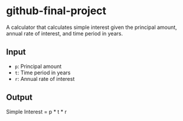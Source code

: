 # github-final-project
A calculator that calculates simple interest given the principal amount, annual rate of interest, and time period in years.

## Input

- `p`: Principal amount
- `t`: Time period in years
- `r`: Annual rate of interest

## Output

Simple Interest = p * t * r
